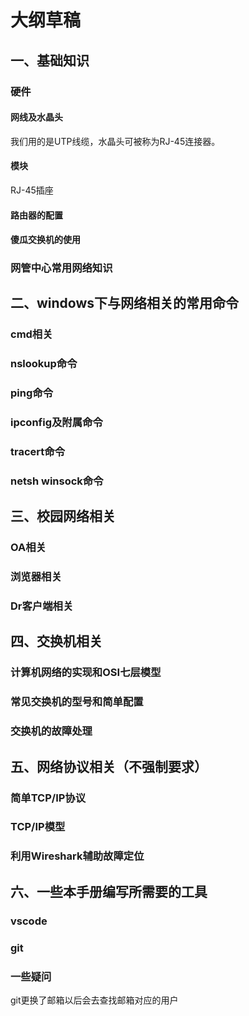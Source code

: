 # 大纲草稿
## 一、基础知识
### 硬件
#### 网线及水晶头
我们用的是UTP线缆，水晶头可被称为RJ-45连接器。
#### 模块
RJ-45插座
#### 路由器的配置
#### 傻瓜交换机的使用
### 网管中心常用网络知识
## 二、windows下与网络相关的常用命令
### cmd相关
### nslookup命令
### ping命令
### ipconfig及附属命令
### tracert命令
### netsh winsock命令
## 三、校园网络相关
### OA相关
### 浏览器相关
### Dr客户端相关
## 四、交换机相关
### 计算机网络的实现和OSI七层模型
### 常见交换机的型号和简单配置
### 交换机的故障处理
## 五、网络协议相关（不强制要求）
### 简单TCP/IP协议
### TCP/IP模型
### 利用Wireshark辅助故障定位
## 六、一些本手册编写所需要的工具
### vscode
### git
### 一些疑问
git更换了邮箱以后会去查找邮箱对应的用户